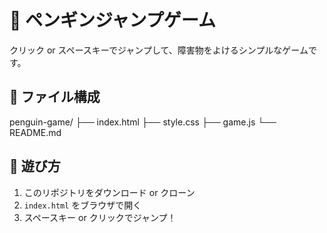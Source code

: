 # 🐧 ペンギンジャンプゲーム

クリック or スペースキーでジャンプして、障害物をよけるシンプルなゲームです。

## 🔧 ファイル構成
penguin-game/
├── index.html
├── style.css
├── game.js
└── README.md


## 🚀 遊び方

1. このリポジトリをダウンロード or クローン
2. `index.html` をブラウザで開く
3. スペースキー or クリックでジャンプ！
